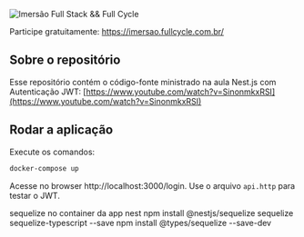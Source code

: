 ![Imersão Full Stack && Full Cycle](https://events-fullcycle.s3.amazonaws.com/events-fullcycle/static/site/img/grupo_4417.png)

Participe gratuitamente: https://imersao.fullcycle.com.br/

## Sobre o repositório
Esse repositório contém o código-fonte ministrado na aula Nest.js com Autenticação JWT: [https://www.youtube.com/watch?v=SinonmkxRSI](https://www.youtube.com/watch?v=SinonmkxRSI)

## Rodar a aplicação

Execute os comandos:

```bash
docker-compose up
```

Acesse no browser http://localhost:3000/login. Use o arquivo `api.http` para testar o JWT.

sequelize no container da app nest
npm install @nestjs/sequelize sequelize sequelize-typescript --save
npm install @types/sequelize --save-dev